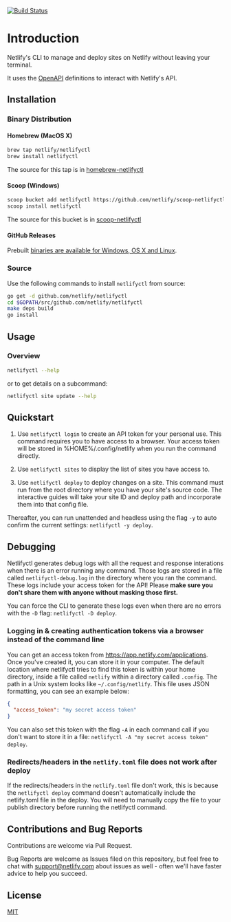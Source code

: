 [![Build Status](https://travis-ci.org/netlify/netlifyctl.svg?branch=master)](https://travis-ci.org/netlify/netlifyctl)

# Introduction

Netlify's CLI to manage and deploy sites on Netlify without leaving your terminal.

It uses the [OpenAPI](https://github.com/netlify/open-api) definitions to interact with Netlify's API.

## Installation

### Binary Distribution

#### Homebrew (MacOS X)

```sh
brew tap netlify/netlifyctl
brew install netlifyctl
```

The source for this tap is in [homebrew-netlifyctl](https://github.com/netlify/homebrew-netlifyctl)

#### Scoop (Windows)

```sh
scoop bucket add netlifyctl https://github.com/netlify/scoop-netlifyctl
scoop install netlifyctl
```

The source for this bucket is in [scoop-netlifyctl](https://github.com/netlify/scoop-netlifyctl)

#### GitHub Releases

Prebuilt [binaries are available for Windows, OS X and Linux](https://github.com/netlify/netlifyctl/releases).

### Source

Use the following commands to install `netlifyctl` from source:

```sh
go get -d github.com/netlify/netlifyctl
cd $GOPATH/src/github.com/netlify/netlifyctl
make deps build
go install
```

## Usage

### Overview

```sh
netlifyctl --help
```

or to get details on a subcommand:

```sh
netlifyctl site update --help
```

## Quickstart

1.  Use `netlifyctl login` to create an API token for your personal use. This command requires you to have access to a browser. Your access token will be stored in %HOME%/.config/netlify when you run the command directly.

2.  Use `netlifyctl sites` to display the list of sites you have access to.

3.  Use `netlifyctl deploy` to deploy changes on a site. This command must run from the root directory where you have your site's source code. The interactive guides will take your site ID and deploy path and incorporate them into that config file.

Thereafter, you can run unattended and headless using the flag `-y` to auto confirm the current settings: `netlifyctl -y deploy`.

## Debugging

Netlifyctl generates debug logs with all the request and response interations when there is an error running any command. Those logs are stored in a file called `netlifyctl-debug.log` in the directory where you ran the command. These logs include your access token for the API! Please **make sure you don't share them with anyone without masking those first.**

You can force the CLI to generate these logs even when there are no errors with the `-D` flag: `netlifyctl -D deploy`.

### Logging in & creating authentication tokens via a browser instead of the command line

You can get an access token from https://app.netlify.com/applications. Once you've created it, you can store it in your computer. The default location where netlifyctl tries to find this token is within your home directory, inside a file called `netlify` within a directory called `.config`. The path in a Unix system looks like `~/.config/netlify`. This file uses JSON formatting, you can see an example below:

```json
{
  "access_token": "my secret access token"
}
```

You can also set this token with the flag `-A` in each command call if you don't want to store it in a file: `netlifyctl -A "my secret access token" deploy`.

### Redirects/headers in the `netlify.toml` file does not work after deploy

If the redirects/headers in the `netlify.toml` file don't work, this is because the `netlifyctl deploy` command doesn't automatically include the netlify.toml file in the deploy. You will need to manually copy the file to your publish directory before running the netlifyctl command.

## Contributions and Bug Reports

Contributions are welcome via Pull Request.

Bug Reports are welcome as Issues filed on this repository, but feel free to chat with [support@netlify.com](mailto:support@netlify.com) about issues as well - often we'll have faster advice to help you succeed.

## License

[MIT](LICENSE)
